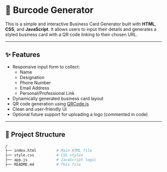 

# 🧾 Burcode Generator

This is a simple and interactive Business Card Generator built with **HTML**, **CSS**, and **JavaScript**. It allows users to input their details and generates a styled business card with a QR code linking to their chosen URL.

---

## ✨ Features

- Responsive input form to collect:
  - Name
  - Designation
  - Phone Number
  - Email Address
  - Personal/Professional Link
- Dynamically generated business card layout
- QR code generation using [QRCode.js](https://github.com/soldair/node-qrcode)
- Clean and user-friendly UI
- Optional future support for uploading a logo (commented in code)

---

## 📂 Project Structure

```bash
/
├── index.html         # Main HTML file
├── style.css          # CSS styles
├── app.js             # JavaScript logic
├── README.md          # This file
